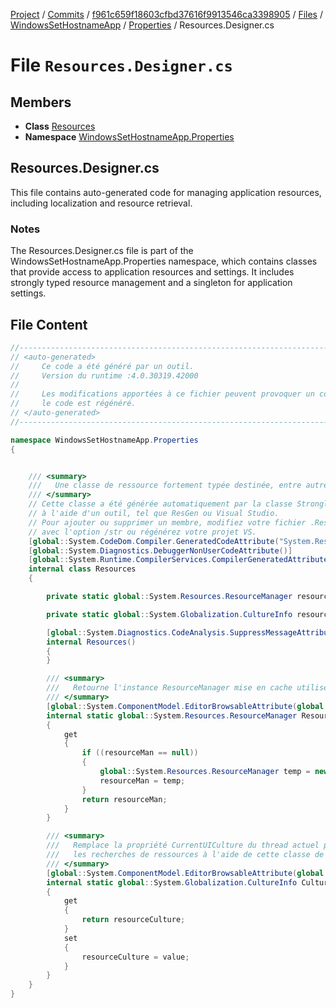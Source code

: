 [Project](../../../../../index.md) / [Commits](../../../../index.md) / [f961c659f18603cfbd37616f9913546ca3398905](../../../index.md) / [Files](../../index.md) / [WindowsSetHostnameApp](../index.md) / [Properties](./index.md) / Resources.Designer.cs

# File `Resources.Designer.cs`

## Members

- **Class** [Resources](../../../WindowsSetHostnameApp.Properties/Resources/index.md)
- **Namespace** [WindowsSetHostnameApp.Properties](../../../WindowsSetHostnameApp.Properties/index.md)
## Resources.Designer.cs

This file contains auto-generated code for managing application resources, including localization and resource retrieval.

### Notes
The Resources.Designer.cs file is part of the WindowsSetHostnameApp.Properties namespace, which contains classes that provide access to application resources and settings. It includes strongly typed resource management and a singleton for application settings.


## File Content
```csharp
//------------------------------------------------------------------------------
// <auto-generated>
//     Ce code a été généré par un outil.
//     Version du runtime :4.0.30319.42000
//
//     Les modifications apportées à ce fichier peuvent provoquer un comportement incorrect et seront perdues si
//     le code est régénéré.
// </auto-generated>
//------------------------------------------------------------------------------

namespace WindowsSetHostnameApp.Properties
{


    /// <summary>
    ///   Une classe de ressource fortement typée destinée, entre autres, à la consultation des chaînes localisées.
    /// </summary>
    // Cette classe a été générée automatiquement par la classe StronglyTypedResourceBuilder
    // à l'aide d'un outil, tel que ResGen ou Visual Studio.
    // Pour ajouter ou supprimer un membre, modifiez votre fichier .ResX, puis réexécutez ResGen
    // avec l'option /str ou régénérez votre projet VS.
    [global::System.CodeDom.Compiler.GeneratedCodeAttribute("System.Resources.Tools.StronglyTypedResourceBuilder", "4.0.0.0")]
    [global::System.Diagnostics.DebuggerNonUserCodeAttribute()]
    [global::System.Runtime.CompilerServices.CompilerGeneratedAttribute()]
    internal class Resources
    {

        private static global::System.Resources.ResourceManager resourceMan;

        private static global::System.Globalization.CultureInfo resourceCulture;

        [global::System.Diagnostics.CodeAnalysis.SuppressMessageAttribute("Microsoft.Performance", "CA1811:AvoidUncalledPrivateCode")]
        internal Resources()
        {
        }

        /// <summary>
        ///   Retourne l'instance ResourceManager mise en cache utilisée par cette classe.
        /// </summary>
        [global::System.ComponentModel.EditorBrowsableAttribute(global::System.ComponentModel.EditorBrowsableState.Advanced)]
        internal static global::System.Resources.ResourceManager ResourceManager
        {
            get
            {
                if ((resourceMan == null))
                {
                    global::System.Resources.ResourceManager temp = new global::System.Resources.ResourceManager("WindowsSetHostnameApp.Properties.Resources", typeof(Resources).Assembly);
                    resourceMan = temp;
                }
                return resourceMan;
            }
        }

        /// <summary>
        ///   Remplace la propriété CurrentUICulture du thread actuel pour toutes
        ///   les recherches de ressources à l'aide de cette classe de ressource fortement typée.
        /// </summary>
        [global::System.ComponentModel.EditorBrowsableAttribute(global::System.ComponentModel.EditorBrowsableState.Advanced)]
        internal static global::System.Globalization.CultureInfo Culture
        {
            get
            {
                return resourceCulture;
            }
            set
            {
                resourceCulture = value;
            }
        }
    }
}

```
